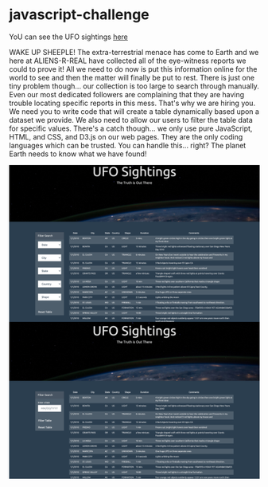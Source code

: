 # javascript-challenge

YoU can see the UFO sightings [here](https://veraroberto.github.io/javascript-challenge/)

WAKE UP SHEEPLE! The extra-terrestrial menace has come to Earth and we here at ALIENS-R-REAL have collected all of the eye-witness reports we could to prove it! All we need to do now is put this information online for the world to see and then the matter will finally be put to rest.
There is just one tiny problem though... our collection is too large to search through manually. Even our most dedicated followers are complaining that they are having trouble locating specific reports in this mess.
That's why we are hiring you. We need you to write code that will create a table dynamically based upon a dataset we provide. We also need to allow our users to filter the table data for specific values. There's a catch though... we only use pure JavaScript, HTML, and CSS, and D3.js on our web pages. They are the only coding languages which can be trusted.
You can handle this... right? The planet Earth needs to know what we have found!

<img src="Images/Screen Shot 2021-06-26 at 20.44.28.png"
     alt="MultipleFilter"
     style="float: left; margin-right: 10px;" />

<img src="Images/Screen Shot 2021-06-26 at 20.45.55.png"
     alt="SingleFilter"
     style="float: left; margin-right: 10px;" />
